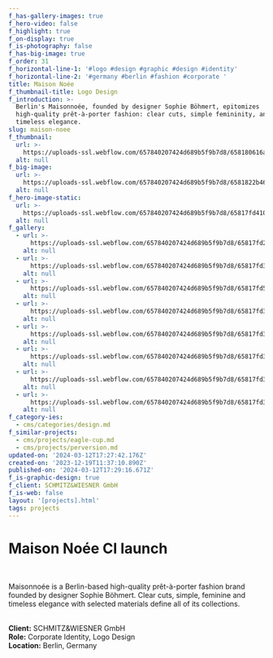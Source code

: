 ```yaml
---
f_has-gallery-images: true
f_hero-video: false
f_highlight: true
f_on-display: true
f_is-photography: false
f_has-big-image: true
f_order: 31
f_horizontal-line-1: '#logo #design #graphic #design #identity'
f_horizontal-line-2: '#germany #berlin #fashion #corporate '
title: Maison Noée
f_thumbnail-title: Logo Design
f_introduction: >-
  Berlin's Maisonnoée, founded by designer Sophie Böhmert, epitomizes
  high-quality prêt-à-porter fashion: clear cuts, simple femininity, and
  timeless elegance.
slug: maison-noee
f_thumbnail:
  url: >-
    https://uploads-ssl.webflow.com/657840207424d689b5f9b7d8/658180616a28387a2321407c_thumbnail.jpg
  alt: null
f_big-image:
  url: >-
    https://uploads-ssl.webflow.com/657840207424d689b5f9b7d8/6581822b464f05ecb9eb9b0e_image.svg
  alt: null
f_hero-image-static:
  url: >-
    https://uploads-ssl.webflow.com/657840207424d689b5f9b7d8/65817fd410027173fab00b5c_img_maisonnoee_06.svg
  alt: null
f_gallery:
  - url: >-
      https://uploads-ssl.webflow.com/657840207424d689b5f9b7d8/65817fd27c74b957e782667f_img_maisonnoee_03.jpg
    alt: null
  - url: >-
      https://uploads-ssl.webflow.com/657840207424d689b5f9b7d8/65817fd3555f4fef9cba0f30_img_maisonnoee_04.svg
    alt: null
  - url: >-
      https://uploads-ssl.webflow.com/657840207424d689b5f9b7d8/65817fd5d24d7e8627190d01_img_maisonnoee_02.gif
    alt: null
  - url: >-
      https://uploads-ssl.webflow.com/657840207424d689b5f9b7d8/65817fd30201cdf8b86e8441_img_maisonnoee_08.svg
    alt: null
  - url: >-
      https://uploads-ssl.webflow.com/657840207424d689b5f9b7d8/65817fd3926de9e066e6a8f7_img_maisonnoee_07.jpg
    alt: null
  - url: >-
      https://uploads-ssl.webflow.com/657840207424d689b5f9b7d8/65817fd3565d7ba6e090c604_img_maisonnoee_09.jpg
    alt: null
  - url: >-
      https://uploads-ssl.webflow.com/657840207424d689b5f9b7d8/65817fd32144d45074e8a85c_img_maisonnoee_05.svg
    alt: null
  - url: >-
      https://uploads-ssl.webflow.com/657840207424d689b5f9b7d8/65817fd391e45d0bbae1e613_img_maisonnoee_11.jpg
    alt: null
f_category-ies:
  - cms/categories/design.md
f_similar-projects:
  - cms/projects/eagle-cup.md
  - cms/projects/perversion.md
updated-on: '2024-03-12T17:27:42.176Z'
created-on: '2023-12-19T11:37:10.890Z'
published-on: '2024-03-12T17:29:16.671Z'
f_is-graphic-design: true
f_client: SCHMITZ&WIESNER GmbH
f_is-web: false
layout: '[projects].html'
tags: projects
---
```


Maison Noée CI launch
=====================

‍

Maisonnoée is a Berlin-based high-quality prêt-à-porter fashion brand founded by designer Sophie Böhmert. Clear cuts, simple, feminine and timeless elegance with selected materials define all of its collections.

‍  
**Client:** SCHMITZ&WIESNER GmbH  
**Role:** Corporate Identity, Logo Design  
**Location:** Berlin, Germany
